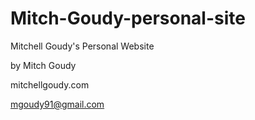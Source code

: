 Mitch-Goudy-personal-site
=========================

Mitchell Goudy's Personal Website

by Mitch Goudy

mitchellgoudy.com

mgoudy91@gmail.com
